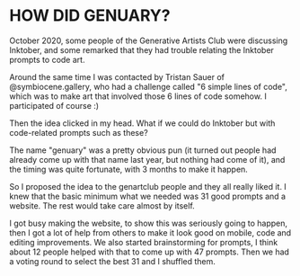 # HOW DID GENUARY?

October 2020, some people of the Generative Artists Club were discussing Inktober, and some remarked that they had trouble relating the Inktober prompts to code art.

Around the same time I was contacted by Tristan Sauer of @symbiocene.gallery, who had a challenge called "6 simple lines of code", which was to make art that involved those 6 lines of code somehow. I participated of course :)

Then the idea clicked in my head. What if we could do Inktober but with code-related prompts such as these?

The name "genuary" was a pretty obvious pun (it turned out people had already come up with that name last year, but nothing had come of it), and the timing was quite fortunate, with 3 months to make it happen.

So I proposed the idea to the genartclub people and they all really liked it. I knew that the basic minimum what we needed was 31 good prompts and a website. The rest would take care almost by itself.

I got busy making the website, to show this was seriously going to happen, then I got a lot of help from others to make it look good on mobile, code and editing improvements. We also started brainstorming for prompts, I think about 12 people helped with that to come up with 47 prompts. Then we had a voting round to select the best 31 and I shuffled them.
